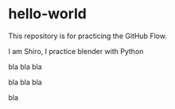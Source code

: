 # hello-world
This repository is for practicing the GitHub Flow.

I am Shiro, I practice blender with Python

bla bla bla

bla bla bla

bla
